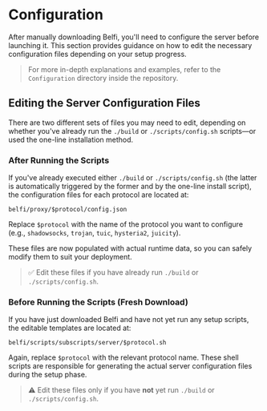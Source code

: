 # Configuration

After manually downloading Belfi, you'll need to configure the server before launching it. This section provides guidance on how to edit the necessary configuration files depending on your setup progress.

> For more in-depth explanations and examples, refer to the `Configuration` directory inside the repository.

## Editing the Server Configuration Files

There are two different sets of files you may need to edit, depending on whether you've already run the `./build` or `./scripts/config.sh` scripts—or used the one-line installation method.

### After Running the Scripts

If you've already executed either `./build` or `./scripts/config.sh` (the latter is automatically triggered by the former and by the one-line install script), the configuration files for each protocol are located at:

```
belfi/proxy/$protocol/config.json
```

Replace `$protocol` with the name of the protocol you want to configure (e.g., `shadowsocks`, `trojan`, `tuic`, `hysteria2`, `juicity`).

These files are now populated with actual runtime data, so you can safely modify them to suit your deployment.

> ✅ Edit these files if you have already run `./build` or `./scripts/config.sh`.

### Before Running the Scripts (Fresh Download)

If you have just downloaded Belfi and have not yet run any setup scripts, the editable templates are located at:

```
belfi/scripts/subscripts/server/$protocol.sh
```

Again, replace `$protocol` with the relevant protocol name. These shell scripts are responsible for generating the actual server configuration files during the setup phase.

> ⚠️ Edit these files only if you have **not** yet run `./build` or `./scripts/config.sh`.

